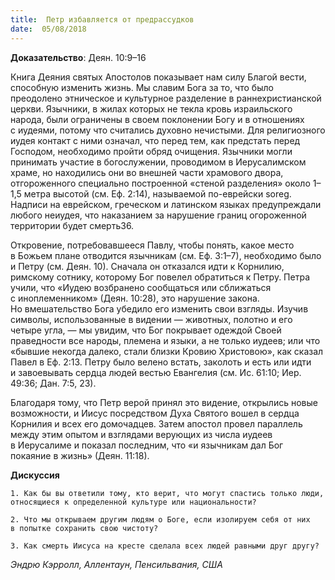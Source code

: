 ```yaml
---
title:  Петр избавляется от предрассудков
date:  05/08/2018
---
```


**Доказательство**: Деян. 10:9–16

Книга Деяния святых Апостолов показывает нам силу Благой вести, способную изменить жизнь. Мы славим Бога за то, что было преодолено этническое и культурное разделение в раннехристианской церкви. Язычники, в жилах которых не текла кровь израильского народа, были ограничены в своем поклонении Богу и в отношениях с иудеями, потому что считались духовно нечистыми. Для религиозного иудея контакт с ними означал, что перед тем, как предстать перед Господом, необходимо пройти обряд очищения. Язычники могли принимать участие в богослужении, проводимом в Иерусалимском храме, но находились они во внешней части храмового двора, отгороженного специально построенной «стеной разделения» около 1–1,5 метра высотой (см. Еф. 2:14), называемой по-еврейски soreg. Надписи на еврейском, греческом и латинском языках предупреждали любого неиудея, что наказанием за нарушение границ огороженной территории будет смерть36.

Откровение, потребовавшееся Павлу, чтобы понять, какое место в Божьем плане отводится язычникам (см. Еф. 3:1–7), необходимо было и Петру (см. Деян. 10). Сначала он отказался идти к Корнилию, римскому сотнику, которому Бог повелел обратиться к Петру. Петра учили, что «Иудею возбранено сообщаться или сближаться с иноплеменником» (Деян. 10:28), это нарушение закона. Но вмешательство Бога убедило его изменить свои взгляды. Изучив символы, использованные в видении — животных, полотно и его четыре угла, — мы увидим, что Бог покрывает одеждой Своей праведности все народы, племена и языки, а не только иудеев; или что «бывшие некогда далеко, стали близки Кровию Христовою», как сказал Павел в Еф. 2:13. Петру было велено встать, заколоть и есть или идти и завоевывать сердца людей вестью Евангелия (см. Ис. 61:10; Иер. 49:36; Дан. 7:5, 23).

Благодаря тому, что Петр верой принял это видение, открылись новые возможности, и Иисус посредством Духа Святого вошел в сердца Корнилия и всех его домочадцев. Затем апостол провел параллель между этим опытом и взглядами верующих из числа иудеев в Иерусалиме и показал последним, что «и язычникам дал Бог покаяние в жизнь» (Деян. 11:18).

**Дискуссия**

`1.	Как бы вы ответили тому, кто верит, что могут спастись только люди, относящиеся к определенной культуре или национальности?`

`2.	Что мы открываем другим людям о Боге, если изолируем себя от них в попытке сохранить свою чистоту?`

`3.	Как смерть Иисуса на кресте сделала всех людей равными друг другу?`

_Эндрю Кэрролл, Аллентаун, Пенсильвания, США_